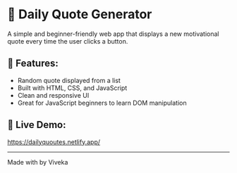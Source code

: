 # 🌟 Daily Quote Generator

A simple and beginner-friendly web app that displays a new motivational quote every time the user clicks a button.

## 🚀 Features:
- Random quote displayed from a list
- Built with HTML, CSS, and JavaScript
- Clean and responsive UI
- Great for JavaScript beginners to learn DOM manipulation

## 🔗 Live Demo:
https://dailyquoutes.netlify.app/

---
Made with  by Viveka
